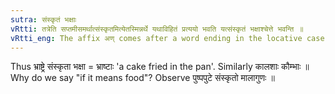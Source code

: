 ```yaml
---
sutra: संस्कृतं भक्षाः
vRtti: तत्रेति सप्तमीसमर्थात्संस्कृतमित्येतस्मिन्नर्थे यथाविहितं प्रत्ययो भवति यत्संस्कृतं भक्षाश्चेत्ते भवन्ति ॥
vRtti_eng: The affix अण् comes after a word ending in the locative case, to denote 'what is prepared therein' - if that which is so prepared be 'granular food'.
---
```

Thus भ्राष्ट्रे संस्कृता भक्षा = भ्राष्टाः 'a cake fried in the pan'. Similarly कालशाः कौम्भाः ॥ Why do we say "if it means food"? Observe पुष्पपुटे संस्कृतो मालागुणः ॥
